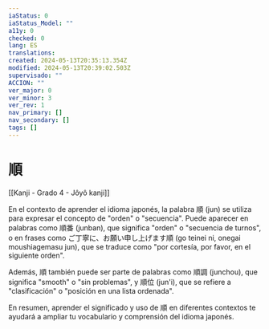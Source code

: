 ```yaml
---
iaStatus: 0
iaStatus_Model: ""
a11y: 0
checked: 0
lang: ES
translations: 
created: 2024-05-13T20:35:13.354Z
modified: 2024-05-13T20:39:02.503Z
supervisado: ""
ACCION: ""
ver_major: 0
ver_minor: 3
ver_rev: 1
nav_primary: []
nav_secondary: []
tags: []
---
```

# 順

[[Kanji - Grado 4 - Jôyô kanji]]

En el contexto de aprender el idioma japonés, la palabra 順 (jun) se utiliza para expresar el concepto de "orden" o "secuencia". Puede aparecer en palabras como 順番 (junban), que significa "orden" o "secuencia de turnos", o en frases como ご丁寧に、お願い申し上げます順 (go teinei ni, onegai moushiagemasu jun), que se traduce como "por cortesía, por favor, en el siguiente orden". 

Además, 順 también puede ser parte de palabras como 順調 (junchou), que significa "smooth" o "sin problemas", y 順位 (jun'i), que se refiere a "clasificación" o "posición en una lista ordenada".

En resumen, aprender el significado y uso de 順 en diferentes contextos te ayudará a ampliar tu vocabulario y comprensión del idioma japonés.

